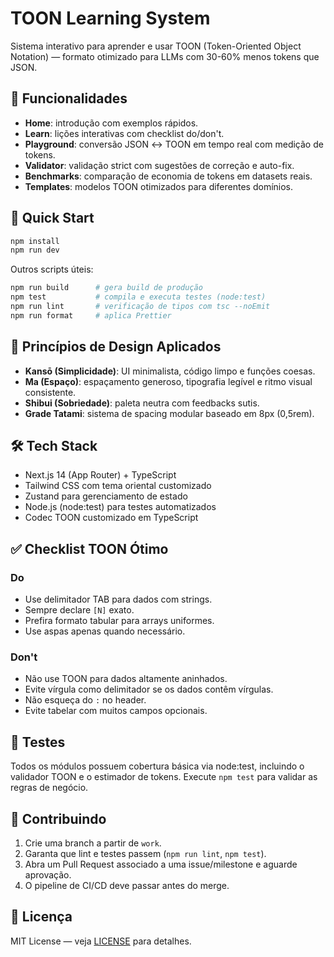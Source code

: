 # TOON Learning System

Sistema interativo para aprender e usar TOON (Token-Oriented Object Notation) — formato otimizado para LLMs com 30-60% menos tokens que JSON.

## 🎯 Funcionalidades

- **Home**: introdução com exemplos rápidos.
- **Learn**: lições interativas com checklist do/don't.
- **Playground**: conversão JSON ↔ TOON em tempo real com medição de tokens.
- **Validator**: validação strict com sugestões de correção e auto-fix.
- **Benchmarks**: comparação de economia de tokens em datasets reais.
- **Templates**: modelos TOON otimizados para diferentes domínios.

## 🚀 Quick Start

```bash
npm install
npm run dev
```

Outros scripts úteis:

```bash
npm run build      # gera build de produção
npm test           # compila e executa testes (node:test)
npm run lint       # verificação de tipos com tsc --noEmit
npm run format     # aplica Prettier
```

## 🎨 Princípios de Design Aplicados

- **Kansō (Simplicidade)**: UI minimalista, código limpo e funções coesas.
- **Ma (Espaço)**: espaçamento generoso, tipografia legível e ritmo visual consistente.
- **Shibui (Sobriedade)**: paleta neutra com feedbacks sutis.
- **Grade Tatami**: sistema de spacing modular baseado em 8px (0,5rem).

## 🛠️ Tech Stack

- Next.js 14 (App Router) + TypeScript
- Tailwind CSS com tema oriental customizado
- Zustand para gerenciamento de estado
- Node.js (node:test) para testes automatizados
- Codec TOON customizado em TypeScript

## ✅ Checklist TOON Ótimo

### Do

- Use delimitador TAB para dados com strings.
- Sempre declare `[N]` exato.
- Prefira formato tabular para arrays uniformes.
- Use aspas apenas quando necessário.

### Don't

- Não use TOON para dados altamente aninhados.
- Evite vírgula como delimitador se os dados contêm vírgulas.
- Não esqueça do `:` no header.
- Evite tabelar com muitos campos opcionais.

## 🧪 Testes

Todos os módulos possuem cobertura básica via node:test, incluindo o validador TOON e o estimador de tokens. Execute `npm test` para validar as regras de negócio.

## 🐛 Contribuindo

1. Crie uma branch a partir de `work`.
2. Garanta que lint e testes passem (`npm run lint`, `npm test`).
3. Abra um Pull Request associado a uma issue/milestone e aguarde aprovação.
4. O pipeline de CI/CD deve passar antes do merge.

## 📄 Licença

MIT License — veja [LICENSE](LICENSE) para detalhes.
